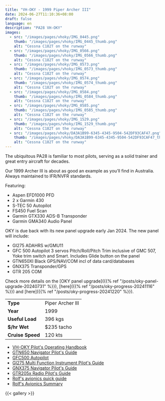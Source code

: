 ```yaml
---
title: "VH-OKY - 1999 Piper Archer III"
date: 2024-06-27T11:10:36+08:00
draft: false
language: en
description: "PA28 VH-OKY"
images:
  - src: "/images/pages/vhoky/IMG_0445.png"
    thumb: "/images/pages/vhoky/IMG_0445_thumb.png"
    alt: "Cessna C182T on the runway"
  - src: "/images/pages/vhoky/IMG_0566.png"
    thumb: "/images/pages/vhoky/IMG_0566_thumb.png"
    alt: "Cessna C182T on the runway"
  - src: "/images/pages/vhoky/IMG_0573.png"
    thumb: "/images/pages/vhoky/IMG_0573_thumb.png"
    alt: "Cessna C182T on the runway"
  - src: "/images/pages/vhoky/IMG_0574.png"
    thumb: "/images/pages/vhoky/IMG_0574_thumb.png"
    alt: "Cessna C182T on the runway"
  - src: "/images/pages/vhoky/IMG_0584.png"
    thumb: "/images/pages/vhoky/IMG_0584_thumb.png"
    alt: "Cessna C182T on the runway"
  - src: "/images/pages/vhoky/IMG_0585.png"
    thumb: "/images/pages/vhoky/IMG_0585_thumb.png"
    alt: "Cessna C182T on the runway"
  - src: "/images/pages/vhoky/IMG_1529.png"
    thumb: "/images/pages/vhoky/IMG_1529_thumb.png"
    alt: "Cessna C182T on the runway"
  - src: "/images/pages/vhoky/DA3A1B99-6345-4345-9504-542DF93CAF47.png"
    thumb: "/images/pages/vhoky/DA3A1B99-6345-4345-9504-542DF93CAF47_thumb.png"
    alt: "Cessna C182T on the runway"
---
```


The ubiquitous PA28 is familiar to most pilots, serving as a solid trainer and great entry aircraft for decades.

Our 1999 Archer III is about as good an example as you’ll find in Australia. Always maintained to IFR/NVFR standards.

Featuring:

- Aspen EFD1000 PFD
- 2 x Garmin 430
- S-TEC 50 Autopilot
- FS450 Fuel Scan
- Garmin GTX330 ADS-B Transponder
- Garmin GMA340 Audio Panel

OKY is due back with its new panel upgrade early Jan 2024. The new panel will include:

- GI275 ADAHRS w/GMU11
- GFC 500 Autopilot 3 servos Pitch/Roll/Pitch Trim inclusive of GMC 507, Yoke trim switch and Smart. Includes Glide button on the panel
- GTN650XI Black GPS/NAV/COM incl of data card/databases
- GNX375 Transponder/GPS
- GTR 205 COM

Check more details on the [OKY panel upgrade]({{% ref "/posts/oky-panel-upgrade-20240731" %}}), [here]({{% ref "/posts/oky-progress-20241116" %}}) and [here]({{% ref "/posts/oky-progress-20241220" %}}).

|                   |                  |
|-------------------|------------------|
| **Type**          | Piper Archer III |
| **Year**          | 1999              |
| **Useful Load**   | 396 kgs           |
| **$/hr Wet**      | $235 tacho      |
| **Cruise Speed**  | 120 kts           |

- [VH-OKY Pilot's Operating Handbook](VH-OKY-Pilots-Operating-Handbook.pdf)
- [GTN650 Navigator Pilot's Guide](GTN650XI_190-02327-03_f.pdf)
- [GFC500 Autopilot](GFC500_190-02291-07_09.pdf)
- [GI275 Multi Function Instrument Pilot's Guide](GI275-Pilots-Guide.pdf)
- [GNX375 Navigator Pilot's Guide](GNX375_190-02488-01_c.pdf)
- [GTR205x Radio Pilot's Guide](GTR205_190-02766-22_a.pdf)
- [Rolf's avionics quick guide](Quickguide_V1_C.pdf)
- [Rolf's Avionics Summary](Short-Summary-New-Avionics-in-OKY_V1c.pdf)

{{< gallery >}}
